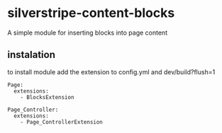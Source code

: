 # silverstripe-content-blocks
A simple module for inserting blocks into page content

## instalation

to install module add the extension to config.yml and dev/build?flush=1

```
Page:
  extensions:
    - BlocksExtension

Page_Controller:
  extensions:
    - Page_ControllerExtension

